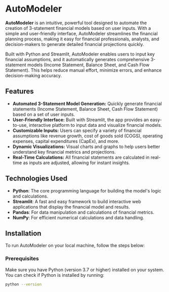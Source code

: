 # AutoModeler

**AutoModeler** is an intuitive, powerful tool designed to automate the creation of 3-statement financial models based on user inputs. With a simple and user-friendly interface, AutoModeler streamlines the financial planning process, making it easy for financial professionals, analysts, and decision-makers to generate detailed financial projections quickly.

Built with Python and Streamlit, AutoModeler enables users to input key financial assumptions, and it automatically generates comprehensive 3-statement models (Income Statement, Balance Sheet, and Cash Flow Statement). This helps reduce manual effort, minimize errors, and enhance decision-making accuracy.

## Features

- **Automated 3-Statement Model Generation:** Quickly generate financial statements (Income Statement, Balance Sheet, Cash Flow Statement) based on a set of user inputs.
- **User-Friendly Interface:** Built with Streamlit, the app provides an easy-to-use, interactive platform to input data and visualize financial models.
- **Customizable Inputs:** Users can specify a variety of financial assumptions like revenue growth, cost of goods sold (COGS), operating expenses, capital expenditures (CapEx), and more.
- **Dynamic Visualizations:** Visual charts and graphs to help users better understand key financial metrics and projections.
- **Real-Time Calculations:** All financial statements are calculated in real-time as inputs are adjusted, allowing for instant insights.

## Technologies Used

- **Python**: The core programming language for building the model's logic and calculations.
- **Streamlit**: A fast and easy framework to build interactive web applications that display the financial model and results.
- **Pandas**: For data manipulation and calculations of financial metrics.
- **NumPy**: For efficient numerical calculations and data handling.

## Installation

To run AutoModeler on your local machine, follow the steps below:

### Prerequisites

Make sure you have Python (version 3.7 or higher) installed on your system. You can check if Python is installed by running:

```bash
python --version
